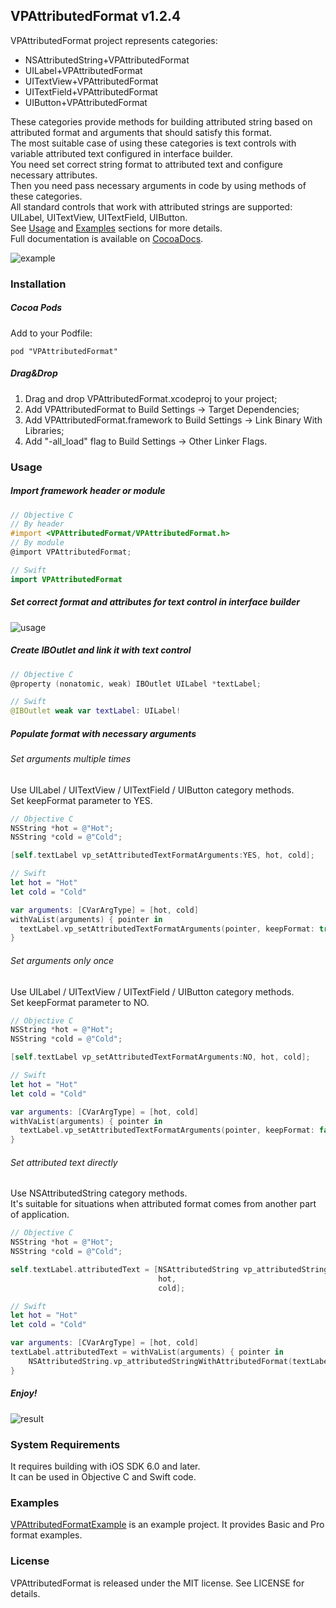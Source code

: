 ## VPAttributedFormat v1.2.4
VPAttributedFormat project represents categories:   
 - NSAttributedString+VPAttributedFormat  
 - UILabel+VPAttributedFormat  
 - UITextView+VPAttributedFormat  
 - UITextField+VPAttributedFormat
 - UIButton+VPAttributedFormat

These categories provide methods for building attributed string based on attributed format and arguments that should satisfy this format.  
The most suitable case of using these categories is text controls with variable attributed text configured in interface builder.  
You need set correct string format to attributed text and configure necessary attributes.  
Then you need pass necessary arguments in code by using methods of these categories.  
All standard controls that work with attributed strings are supported: UILabel, UITextView, UITextField, UIButton.  
See [Usage](#usage) and [Examples](#examples) sections for more details.  
Full documentation is available on [CocoaDocs](http://cocoadocs.org/docsets/VPAttributedFormat).

![example](https://cloud.githubusercontent.com/assets/7302163/8714863/a33e91c2-2b3f-11e5-93aa-f886c019ca38.png)

### Installation
##### Cocoa Pods
Add to your Podfile:  
```
pod "VPAttributedFormat"
```

##### Drag&Drop
1. Drag and drop VPAttributedFormat.xcodeproj to your project;
2. Add VPAttributedFormat to Build Settings -> Target Dependencies;
3. Add VPAttributedFormat.framework to Build Settings -> Link Binary With Libraries;
4. Add "-all_load" flag to Build Settings -> Other Linker Flags.

### Usage<a name="usage"></a>
##### Import framework header or module
```objective-c
// Objective C
// By header
#import <VPAttributedFormat/VPAttributedFormat.h>
// By module
@import VPAttributedFormat;
```
```swift
// Swift
import VPAttributedFormat
```

##### Set correct format and attributes for text control in interface builder
![usage](https://cloud.githubusercontent.com/assets/7302163/8714855/93099414-2b3f-11e5-8b20-ac1a48896378.png)

##### Create IBOutlet and link it with text control
```objective-c
// Objective C
@property (nonatomic, weak) IBOutlet UILabel *textLabel;
```
```swift
// Swift
@IBOutlet weak var textLabel: UILabel!
```

##### Populate format with necessary arguments

###### Set arguments multiple times
Use UILabel / UITextView / UITextField / UIButton category methods.  
Set keepFormat parameter to YES.
```objective-c
// Objective C
NSString *hot = @"Hot";
NSString *cold = @"Cold";

[self.textLabel vp_setAttributedTextFormatArguments:YES, hot, cold];
```
```swift
// Swift
let hot = "Hot"
let cold = "Cold"

var arguments: [CVarArgType] = [hot, cold]
withVaList(arguments) { pointer in
  textLabel.vp_setAttributedTextFormatArguments(pointer, keepFormat: true);
}
```
###### Set arguments only once  
Use UILabel / UITextView / UITextField / UIButton category methods.  
Set keepFormat parameter to NO.
```objective-c
// Objective C
NSString *hot = @"Hot";
NSString *cold = @"Cold";

[self.textLabel vp_setAttributedTextFormatArguments:NO, hot, cold];
```
```swift
// Swift
let hot = "Hot"
let cold = "Cold"

var arguments: [CVarArgType] = [hot, cold]
withVaList(arguments) { pointer in
  textLabel.vp_setAttributedTextFormatArguments(pointer, keepFormat: false);
}
```

###### Set attributed text directly  
Use NSAttributedString category methods.  
It's suitable for situations when attributed format comes from another part of application.
```objective-c
// Objective C
NSString *hot = @"Hot";
NSString *cold = @"Cold";

self.textLabel.attributedText = [NSAttributedString vp_attributedStringWithAttributedFormat:self.textLabel.attributedText,
                                 hot,
                                 cold];
```
```swift
// Swift
let hot = "Hot"
let cold = "Cold"

var arguments: [CVarArgType] = [hot, cold]
textLabel.attributedText = withVaList(arguments) { pointer in
    NSAttributedString.vp_attributedStringWithAttributedFormat(textLabel.attributedText, arguments: pointer)
}
```

##### Enjoy!
![result](https://cloud.githubusercontent.com/assets/7302163/8714860/9b37dbb4-2b3f-11e5-8296-9a57f39cd702.png)

### System Requirements
It requires building with iOS SDK 6.0 and later.  
It can be used in Objective C and Swift code.

### Examples<a name="examples"></a>
[VPAttributedFormatExample](https://github.com/Visput/VPAttributedFormat/tree/master/VPAttributedFormatExample/ "VPAttributedFormatExample") is an example project. It provides Basic and Pro format examples. 

### License
VPAttributedFormat is released under the MIT license. See LICENSE for details.
